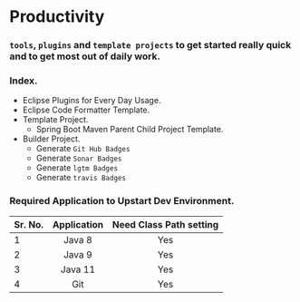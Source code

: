 # Productivity 

### `tools`, `plugins` and `template projects` to get started really quick and to get most out of daily work.

### Index.

* Eclipse Plugins for Every Day Usage.
* Eclipse Code Formatter Template.
* Template Project.
  * Spring Boot Maven Parent Child Project Template.
* Builder Project.
   * Generate `Git Hub Badges`
   * Generate `Sonar Badges`
   * Generate `lgtm Badges`
   * Generate `travis Badges`
 

### Required Application to Upstart Dev Environment.

Sr. No.        | Application           | Need Class Path setting
| :------------- |:-------------:| :-----:|
| 1      | Java 8 | Yes 
| 2      | Java 9 | Yes 
| 3      | Java 11 | Yes 
| 4      | Git | Yes 



